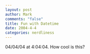 ```yaml
--- 
layout: post
author: Mark
comments: "false"
title: Fun with Datetime
date: 2004-4-4
categories: nerdliness
---
```

04/04/04 at 4:04:04. How cool is this?
